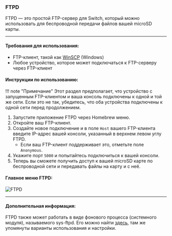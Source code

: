 ### **FTPD**

FTPD — это простой FTP-сервер для Switch, который можно использовать для беспроводной передачи файлов вашей microSD карты.

-----

#### Требования для использования:

- FTP-клиент, такой как [WinSCP](https://winscp.net/eng/download.php) (Windows)
- Любое устройство, которое может подключаться к FTP-серверу через FTP-клиент


#### Инструкции по использованию:

!!! note "Примечание"
    Этот раздел предполагает, что устройство с запущенным FTP-клиентом и ваша консоль подключены к одной и той же сети. Если это не так, убедитесь, что оба устройства подключены к одной сети перед продолжением.

1. Запустите приложение FTPD через Homebrew меню.
2. Откройте ваш FTP-клиент.
3. Создайте новое подключение и в поле `Host` вашего FTP-клиента введите IP-адрес вашей консоли, указанный в верхнем левом углу FTPD.
    - Если ваш FTP-клиент поддерживает это, отметьте поле `Anonymous`.
4. Укажите порт `5000` и попытайтесь подключиться к вашей консоли.
5. Теперь вы сможете получить доступ к вашей microSD карте по беспроводной сети и передавать файлы на карту и с неё.


#### Главное меню FTPD:

![FTPD](img/ftpd.jpg)

-----

#### Дополнительная информация:

FTPD также может работать в виде фонового процесса (системного модуля), называемого sys-ftpd. Его можно найти [здесь](https://github.com/cathery/sys-ftpd), там же упомянуты варианты использования и настройки.
